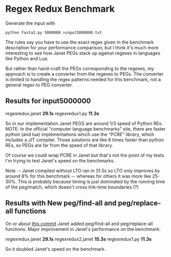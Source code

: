# Regex Redux Benchmark

Generate the input with

```
python fasta2.py 5000000 >input5000000.txt
```

The rules say you have to use the exact regex given in the benchmark
description for your performance comparison, but I think it's much more
interesting to see how Janet PEGs stack up against regexes in languages like
Python and Lua.

But rather than hand-craft the PEGs corresponding to the regexes, my
approach is to create a converter from the regexes to PEGs.  The converter
is limited to handling the regex patterns needed for this benchmark, not a
general regex to PEG converter.

## Results for input5000000

regexredux.janet **29.1s**
regexredux1.py   **11.3s**

So in our implementation Janet PEGS are around 1/3 speed of Python REs.
NOTE: In the official "computer language benchmarks" site, there are faster
python (and lua) implementations which use the "PCRE" library, which
includes a JIT compiler.  Those solutions are like 6 times faster than
python REs, so PEGs are far from the speed of that library.

Of course we could wrap PCRE in Janet but that's not the point of my tests.
I'm trying to test Janet's speed on the benchmarks.

Note -- Janet compiled without LTO ran in 31.5s so LTO only improves by
around 8% for this benchmark -- whereas for others it was more like
25-30%.  This is probably because timing is just dominated by the running
time of the peg/match, which doesn't cross link-time boundaries (?)

## Results with New peg/find-all and peg/replace-all functions

On or about [this commit](https://github.com/janet-lang/janet/commit/e548e1f6e0e2c12a7d8f3cef3bc97292a1ae2418)
Janet added peg/find-all and peg/replace-all functions.  Major improvement
in Janet's performance on the benchmark:

regexredux.janet **29.1s**
regexredux2.janet **15.3s**
regexredux1.py   **11.3s**

So it doubled Janet's speed on the benchmark.

